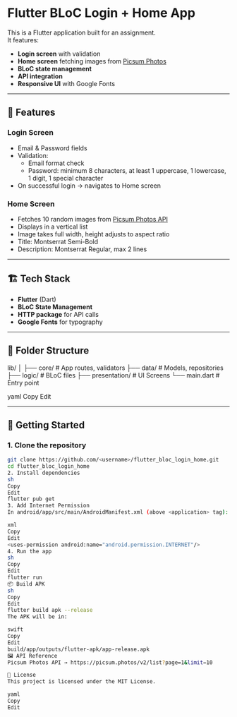 # Flutter BLoC Login + Home App

This is a Flutter application built for an assignment.  
It features:
- **Login screen** with validation
- **Home screen** fetching images from [Picsum Photos](https://picsum.photos/)
- **BLoC state management**
- **API integration**
- **Responsive UI** with Google Fonts

---

## 📱 Features

### **Login Screen**
- Email & Password fields
- Validation:
  - Email format check
  - Password: minimum 8 characters, at least 1 uppercase, 1 lowercase, 1 digit, 1 special character
- On successful login → navigates to Home screen

### **Home Screen**
- Fetches 10 random images from [Picsum Photos API](https://picsum.photos/v2/list)
- Displays in a vertical list
- Image takes full width, height adjusts to aspect ratio
- Title: Montserrat Semi-Bold  
- Description: Montserrat Regular, max 2 lines

---

## 🏗️ Tech Stack
- **Flutter** (Dart)
- **BLoC State Management**
- **HTTP package** for API calls
- **Google Fonts** for typography

---

## 📂 Folder Structure
lib/
│
├── core/ # App routes, validators
├── data/ # Models, repositories
├── logic/ # BLoC files
├── presentation/ # UI Screens
└── main.dart # Entry point

yaml
Copy
Edit

---

## 🚀 Getting Started

### **1. Clone the repository**
```sh
git clone https://github.com/<username>/flutter_bloc_login_home.git
cd flutter_bloc_login_home
2. Install dependencies
sh
Copy
Edit
flutter pub get
3. Add Internet Permission
In android/app/src/main/AndroidManifest.xml (above <application> tag):

xml
Copy
Edit
<uses-permission android:name="android.permission.INTERNET"/>
4. Run the app
sh
Copy
Edit
flutter run
📦 Build APK
sh
Copy
Edit
flutter build apk --release
The APK will be in:

swift
Copy
Edit
build/app/outputs/flutter-apk/app-release.apk
🖼️ API Reference
Picsum Photos API → https://picsum.photos/v2/list?page=1&limit=10

📜 License
This project is licensed under the MIT License.

yaml
Copy
Edit
